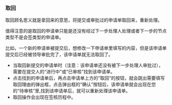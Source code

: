 ﻿
### 取回
取回顾名思义就是拿回来的意思，将提交或审批过的申请单取回来，重新处理。    

值得注意的是取回的申请单只能是还没有经过下一步处理人处理或者下一步的节点类型不是会签类型的申请单。

比如，一个新的申请单被提交后，想修改一下申请单里填写的内容，但是该申请单提交后已经被领导审批完了，该申请单就无法取回了。

- 当取回新提交的申请单时（注意：该申请单还没有被下一步处理人审批过），需要在提交人的“进行中”或“已审核”找到该申请单。
- 点击找到的申请单后，再点击申请单上方的“取回”的按钮，就会跳出需要填写取回理由的弹出框，点击弹出框的“确认”按钮后，该申请单就会出现在您的“待审核”里,找到该申请单后，就可以重新处理该申请单。
- 取回操作会出现在签核历程中。
